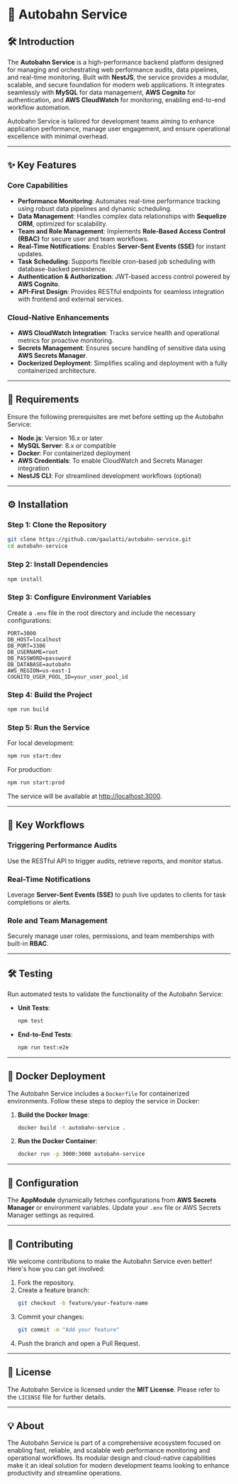 # 🚀 **Autobahn Service**

## 🛠️ **Introduction**

The **Autobahn Service** is a high-performance backend platform designed for managing and orchestrating web performance audits, data pipelines, and real-time monitoring. Built with **NestJS**, the service provides a modular, scalable, and secure foundation for modern web applications. It integrates seamlessly with **MySQL** for data management, **AWS Cognito** for authentication, and **AWS CloudWatch** for monitoring, enabling end-to-end workflow automation.

Autobahn Service is tailored for development teams aiming to enhance application performance, manage user engagement, and ensure operational excellence with minimal overhead.

---

## ✨ **Key Features**

### **Core Capabilities**

- **Performance Monitoring**: Automates real-time performance tracking using robust data pipelines and dynamic scheduling.
- **Data Management**: Handles complex data relationships with **Sequelize ORM**, optimized for scalability.
- **Team and Role Management**: Implements **Role-Based Access Control (RBAC)** for secure user and team workflows.
- **Real-Time Notifications**: Enables **Server-Sent Events (SSE)** for instant updates.
- **Task Scheduling**: Supports flexible cron-based job scheduling with database-backed persistence.
- **Authentication & Authorization**: JWT-based access control powered by **AWS Cognito**.
- **API-First Design**: Provides RESTful endpoints for seamless integration with frontend and external services.

### **Cloud-Native Enhancements**

- **AWS CloudWatch Integration**: Tracks service health and operational metrics for proactive monitoring.
- **Secrets Management**: Ensures secure handling of sensitive data using **AWS Secrets Manager**.
- **Dockerized Deployment**: Simplifies scaling and deployment with a fully containerized architecture.

---

## 🛑 **Requirements**

Ensure the following prerequisites are met before setting up the Autobahn Service:

- **Node.js**: Version 16.x or later
- **MySQL Server**: 8.x or compatible
- **Docker**: For containerized deployment
- **AWS Credentials**: To enable CloudWatch and Secrets Manager integration
- **NestJS CLI**: For streamlined development workflows (optional)

---

## ⚙️ **Installation**

### **Step 1: Clone the Repository**

```bash
git clone https://github.com/gaulatti/autobahn-service.git
cd autobahn-service
```

### **Step 2: Install Dependencies**

```bash
npm install
```

### **Step 3: Configure Environment Variables**

Create a `.env` file in the root directory and include the necessary configurations:

```dotenv
PORT=3000
DB_HOST=localhost
DB_PORT=3306
DB_USERNAME=root
DB_PASSWORD=password
DB_DATABASE=autobahn
AWS_REGION=us-east-1
COGNITO_USER_POOL_ID=your_user_pool_id
```

### **Step 4: Build the Project**

```bash
npm run build
```

### **Step 5: Run the Service**

For local development:

```bash
npm run start:dev
```

For production:

```bash
npm run start:prod
```

The service will be available at [http://localhost:3000](http://localhost:3000).

---

## 🚀 **Key Workflows**

### **Triggering Performance Audits**

Use the RESTful API to trigger audits, retrieve reports, and monitor status.

### **Real-Time Notifications**

Leverage **Server-Sent Events (SSE)** to push live updates to clients for task completions or alerts.

### **Role and Team Management**

Securely manage user roles, permissions, and team memberships with built-in **RBAC**.

---

## 🛠️ **Testing**

Run automated tests to validate the functionality of the Autobahn Service:

- **Unit Tests**:
  ```bash
  npm test
  ```
- **End-to-End Tests**:
  ```bash
  npm run test:e2e
  ```

---

## 🐳 **Docker Deployment**

The Autobahn Service includes a `Dockerfile` for containerized environments. Follow these steps to deploy the service in Docker:

1. **Build the Docker Image**:

   ```bash
   docker build -t autobahn-service .
   ```

2. **Run the Docker Container**:
   ```bash
   docker run -p 3000:3000 autobahn-service
   ```

---

## 🔧 **Configuration**

The **AppModule** dynamically fetches configurations from **AWS Secrets Manager** or environment variables. Update your `.env` file or AWS Secrets Manager settings as required.

---

## 🤝 **Contributing**

We welcome contributions to make the Autobahn Service even better! Here's how you can get involved:

1. Fork the repository.
2. Create a feature branch:
   ```bash
   git checkout -b feature/your-feature-name
   ```
3. Commit your changes:
   ```bash
   git commit -m "Add your feature"
   ```
4. Push the branch and open a Pull Request.

---

## 📜 **License**

The Autobahn Service is licensed under the **MIT License**. Please refer to the `LICENSE` file for further details.

---

## 💡 **About**

The Autobahn Service is part of a comprehensive ecosystem focused on enabling fast, reliable, and scalable web performance monitoring and operational workflows. Its modular design and cloud-native capabilities make it an ideal solution for modern development teams looking to enhance productivity and streamline operations.
